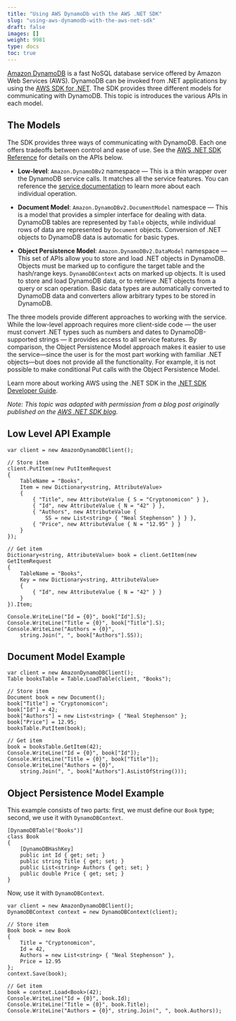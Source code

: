 ```yaml
---
title: "Using AWS DynamoDb with the AWS .NET SDK"
slug: "using-aws-dynamodb-with-the-aws-net-sdk"
draft: false
images: []
weight: 9981
type: docs
toc: true
---
```


[Amazon DynamoDB][1] is a fast NoSQL database service offered by Amazon Web Services (AWS). DynamoDB can be invoked from .NET applications by using the [AWS SDK for .NET][2]. The SDK provides three different models for communicating with DynamoDB. This topic is introduces the various APIs in each model.

The Models
----------

The SDK provides three ways of communicating with DynamoDB. Each one offers tradeoffs between control and ease of use. See the [AWS .NET SDK Reference][3] for details on the APIs below.

- **Low-level**: `Amazon.DynamoDBv2` namespace — This is a thin wrapper over the DynamoDB service calls. It matches all the service features. You can reference the [service documentation][4] to learn more about each individual operation.

- **Document Model**: `Amazon.DynamoDBv2.DocumentModel` namespace — This is a model that  provides a simpler interface for dealing with data. DynamoDB tables are represented by `Table` objects, while individual rows of data are represented by `Document` objects. Conversion of .NET objects to DynamoDB data is automatic for basic types.
  
- **Object Persistence Model**: `Amazon.DynamoDBv2.DataModel` namespace — This set of APIs allow you to store and load .NET objects in DynamoDB. Objects must be marked up to configure the target table and the hash/range keys. `DynamoDBContext` acts on marked up objects. It is used to store and load DynamoDB data, or to retrieve .NET objects from a query or scan operation. Basic data types are automatically converted to DynamoDB data and converters allow arbitrary types to be stored in DynamoDB.

The three models provide different approaches to working with the service. While the low-level approach requires more client-side code — the user must convert .NET types such as numbers and dates to DynamoDB-supported strings — it provides access to all service features. By comparison, the Object Persistence Model approach makes it easier to use the service—since the user is for the most part working with familiar .NET objects—but does not provide all the functionality. For example, it is not possible to make conditional Put calls with the Object Persistence Model.

Learn more about working AWS using the .NET SDK in the [.NET SDK Developer Guide][5].

*Note: This topic was adapted with permission from a blog post originally published on the [AWS .NET SDK blog][6].*


  [1]: http://aws.amazon.com/dynamodb/
  [2]: http://aws.amazon.com/sdk-for-net
  [3]: https://docs.aws.amazon.com/sdkfornet/v3/apidocs/Index.html
  [4]: http://docs.aws.amazon.com/sdkfornet/latest/apidocs/Index.html?page=NDynamoDBv2_DocumentModel_NET4_5.html&tocid=Amazon_DynamoDBv2_DocumentModel
  [5]: https://docs.aws.amazon.com/AWSSdkDocsNET/V3/DeveloperGuide/welcome.html
  [6]: https://blogs.aws.amazon.com/net/blog

## Low Level API Example
    var client = new AmazonDynamoDBClient();
     
    // Store item
    client.PutItem(new PutItemRequest
    {
        TableName = "Books",
        Item = new Dictionary<string, AttributeValue>
        {
            { "Title", new AttributeValue { S = "Cryptonomicon" } },
            { "Id", new AttributeValue { N = "42" } },
            { "Authors", new AttributeValue {
                SS = new List<string> { "Neal Stephenson" } } },
            { "Price", new AttributeValue { N = "12.95" } }
        }
    });
     
    // Get item
    Dictionary<string, AttributeValue> book = client.GetItem(new GetItemRequest
    {
        TableName = "Books",
        Key = new Dictionary<string, AttributeValue>
        {
            { "Id", new AttributeValue { N = "42" } }
        }
    }).Item;
     
    Console.WriteLine("Id = {0}", book["Id"].S);
    Console.WriteLine("Title = {0}", book["Title"].S);
    Console.WriteLine("Authors = {0}",
        string.Join(", ", book["Authors"].SS));

## Document Model Example
    var client = new AmazonDynamoDBClient();
    Table booksTable = Table.LoadTable(client, "Books");
     
    // Store item
    Document book = new Document();
    book["Title"] = "Cryptonomicon";
    book["Id"] = 42;
    book["Authors"] = new List<string> { "Neal Stephenson" };
    book["Price"] = 12.95;
    booksTable.PutItem(book);
     
    // Get item
    book = booksTable.GetItem(42);
    Console.WriteLine("Id = {0}", book["Id"]);
    Console.WriteLine("Title = {0}", book["Title"]);
    Console.WriteLine("Authors = {0}",
        string.Join(", ", book["Authors"].AsListOfString()));

## Object Persistence Model Example
This example consists of two parts: first, we must define our `Book` type; second, we use it with `DynamoDBContext`.

    [DynamoDBTable("Books")]
    class Book
    {
        [DynamoDBHashKey]
        public int Id { get; set; }
        public string Title { get; set; }
        public List<string> Authors { get; set; }
        public double Price { get; set; }
    }

Now, use it with `DynamoDBContext`.

    var client = new AmazonDynamoDBClient();
    DynamoDBContext context = new DynamoDBContext(client);
     
    // Store item
    Book book = new Book
    {
        Title = "Cryptonomicon",
        Id = 42,
        Authors = new List<string> { "Neal Stephenson" },
        Price = 12.95
    };
    context.Save(book);
     
    // Get item
    book = context.Load<Book>(42);
    Console.WriteLine("Id = {0}", book.Id);
    Console.WriteLine("Title = {0}", book.Title);
    Console.WriteLine("Authors = {0}", string.Join(", ", book.Authors));

